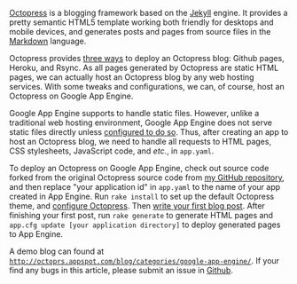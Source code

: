 [Octopress](http://octopress.org) is a blogging framework based on the [Jekyll](http://github.com/mojombo/jekyll) engine. It provides a pretty semantic HTML5 template working both friendly for desktops and mobile devices, and generates posts and pages from source files in the [Markdown](http://en.wikipedia.org/wiki/Markdown) language.

Octopress provides [three ways](http://octopress.org/docs/deploying/) to deploy an Octopress blog: Github pages, Heroku, and Rsync. As all pages generated by Octopress are static HTML pages, we can actually host an Octopress blog by any web hosting services. With some tweaks and configurations, we can, of course, host an Octopress on Google App Engine.

Google App Engine supports to handle static files. However, unlike a traditional web hosting environment, Google App Engine does not serve static files directly unless [configured to do so](http://code.google.com/appengine/docs/python/gettingstarted/staticfiles.html). Thus, after creating an app to host an Octopress blog, we need to handle all requests to HTML pages, CSS stylesheets, JavaScript code, and *etc.*, in `app.yaml`.

To deploy an Octopress on Google App Engine, check out source code forked from the original Octopress source code from [my GitHub repository](https://github.com/relarge/octopress-gae), and then replace "your application id" in `app.yaml` to the name of your app created in App Engine. Run `rake install` to set up the default Octopress theme, and [configure Octopress](http://octopress.org/docs/configuring/). Then [write your first blog post](http://octopress.org/docs/blogging/). After finishing your first post, run `rake generate` to generate HTML pages and `app.cfg update [your application directory]` to deploy generated pages to App Engine.

A demo blog can found at [`http://octoprs.appspot.com/blog/categories/google-app-engine/`](http://octoprs.appspot.com/blog/categories/google-app-engine/). If your find any bugs in this article, please submit an issue in [Github](https://github.com/relarge/octopress-gae).
